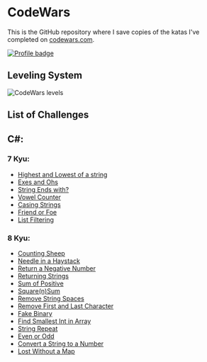 # CodeWars

This is the GitHub repository where I save copies of the katas I've completed on
[codewars.com](https://www.codewars.com/).

[![Profile badge](https://www.codewars.com/users/Lumi_s/badges/large)](https://www.codewars.com/users/Lumi_s)


## Leveling System

![CodeWars levels](https://i.imgur.com/Vm77XMv.png)

## List of Challenges

## C#:
### 7 Kyu:
* [Highest and Lowest of a string](https://github.com/Lumi-sg/CodeWars/blob/main/C%23/7%20Kyu/HighestandLowest.cs)
* [Exes and Ohs](https://github.com/Lumi-sg/CodeWars/blob/main/C%23/7%20Kyu/Exes%20and%20Ohs.cs)
* [String Ends with?](https://github.com/Lumi-sg/CodeWars/blob/main/C%23/7%20Kyu/String%20ends%20with%3F.cs)
* [Vowel Counter](https://github.com/Lumi-sg/CodeWars/blob/main/C%23/7%20Kyu/Vowel%20Counter.cs)
* [Casing Strings](https://github.com/Lumi-sg/CodeWars/blob/main/C%23/7%20Kyu/Casing%20Strings.cs)
* [Friend or Foe](https://github.com/Lumi-sg/CodeWars/blob/main/C%23/7%20Kyu/Friend%20or%20Foe%3F.cs)
* [List Filtering](https://github.com/Lumi-sg/CodeWars/blob/main/C%23/7%20Kyu/List%20Filtering.cs)
### 8 Kyu:
* [Counting Sheep](https://github.com/Lumi-sg/CodeWars/blob/main/C%23/8%20Kyu/CountingSheep.cs)
* [Needle in a Haystack](https://github.com/Lumi-sg/CodeWars/blob/main/C%23/8%20Kyu/NeedleHaystack.cs)
* [Return a Negative Number](https://github.com/Lumi-sg/CodeWars/blob/main/C%23/8%20Kyu/ReturnNegative.cs)
* [Returning Strings](https://github.com/Lumi-sg/CodeWars/blob/main/C%23/8%20Kyu/Returning%20Strings.cs)
* [Sum of Positive](https://github.com/Lumi-sg/CodeWars/blob/main/C%23/8%20Kyu/Sum%20of%20positive.cs)
* [Square(n)Sum](https://github.com/Lumi-sg/CodeWars/blob/main/C%23/8%20Kyu/Square(n)Sum.cs)
* [Remove String Spaces](https://github.com/Lumi-sg/CodeWars/blob/main/C%23/8%20Kyu/Remove%20String%20Spaces.cs)
* [Remove First and Last Character](https://github.com/Lumi-sg/CodeWars/blob/main/C%23/8%20Kyu/Remove%20First%20and%20Last%20Character.cs)
* [Fake Binary](https://github.com/Lumi-sg/CodeWars/blob/main/C%23/8%20Kyu/Fake%20Binary.cs)
* [Find Smallest Int in Array](https://github.com/Lumi-sg/CodeWars/blob/main/C%23/8%20Kyu/Find%20Smallest%20Int%20in%20Array.cs)
* [String Repeat](https://github.com/Lumi-sg/CodeWars/blob/main/C%23/8%20Kyu/String%20Repeat.cs)
* [Even or Odd](https://github.com/Lumi-sg/CodeWars/blob/main/C%23/8%20Kyu/Even%20or%20Odd.cs)
* [Convert a String to a Number](https://github.com/Lumi-sg/CodeWars/blob/main/C%23/8%20Kyu/Convert%20a%20String%20to%20a%20Number.cs)
* [Lost Without a Map](https://github.com/Lumi-sg/CodeWars/blob/main/C%23/8%20Kyu/Lost%20Without%20a%20Map.cs)
